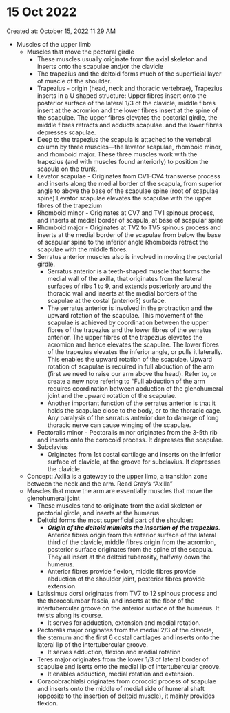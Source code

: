# 15 Oct 2022

Created at: October 15, 2022 11:29 AM

- Muscles of the upper limb
    - Muscles that move the pectoral girdle
        - These muscles usually originate from the axial skeleton and inserts onto the scapulae and/or the clavicle
        - The trapezius and the deltoid forms much of the superficial layer of muscle of the shoulder.
        - Trapezius - origin (head, neck and thoracic vertebrae), Trapezius inserts in a U shaped structure: Upper fibres insert onto the posterior surface of the lateral 1/3 of the clavicle, middle fibres insert at the acromion and the lower fibres insert at the spine of the scapulae. The upper fibres elevates the pectorial girdle, the middle fibres retracts and adducts scapulae. and the lower fibres depresses scapulae.
        - Deep to the trapezius the scapula is attached to the vertebral column by three muscles—the levator scapulae, rhomboid minor, and rhomboid major. These three muscles work with the trapezius (and with muscles found anteriorly) to position the scapula on the trunk.
        - Levator scapulae - Originates from CV1-CV4 transverse process and inserts along the medial border of the scapula, from superior angle to above the base of the scapulae spine (root of scapulae spine) Levator scapulae elevates the scapulae with the upper fibres of the trapezium
        - Rhomboid minor - Originates at CV7 and TV1 spinous process, and inserts at medial border of scapula, at base of scapular spine
        - Rhomboid major - Originates at TV2 to TV5 spinous process and inserts at the medial border of the scapulae from below the base of scapular spine to the inferior angle Rhomboids retract the scapulae with the middle fibres.
        - Serratus anterior muscles also is involved in moving the pectorial girdle.
            - Serratus anterior is a teeth-shaped muscle that forms the medial wall of the axilla, that originates from the lateral surfaces of ribs 1 to 9, and extends posteriorly around the thoracic wall and inserts at the medial borders of the scapulae at the costal (anterior?) surface.
            - The serratus anterior is involved in the protraction and the upward rotation of the scapulae. This movement of the scapulae is achieved by coordination between the upper fibres of the trapezius and the lower fibres of the serratus anterior. The upper fibres of the trapezius elevates the acromion and hence elevates the scapulae. The lower fibres of the trapezius elevates the inferior angle, or pulls it laterally. This enables the upward rotation of the scapulae. Upward rotation of scapulae is required in full abduction of the arm (first we need to raise our arm above the head). Refer to, or create a new note refering to “Full abduction of the arm requires coordination between abduction of the glenohumeral joint and the upward rotation of the scapulae.
            - Another important function of the serratus anterior is that it holds the scapulae close to the body, or to the thoracic cage. Any paralysis of the serratus anterior due to damage of long thoracic nerve can cause winging of the scapulae.
        - Pectoralis minor - Pectoralis minor originates from the 3-5th rib and inserts onto the corocoid process. It depresses the scapulae.
        - Subclavius
            - Originates from 1st costal cartilage and inserts on the inferior surface of clavicle, at the groove for subclavius. It depresses the clavicle.
    - Concept: Axilla is a gateway to the upper limb, a transition zone between the neck and the arm. Read Gray’s “Axilla”
    - Muscles that move the arm are essentially muscles that move the glenohumeral joint
        - These muscles tend to originate from the axial skeleton or pectorial girdle, and inserts at the humerus
        - Deltoid forms the most superficial part of the shoulder:
            - *********************Origin of the deltoid mimicks the insertion of the trapezius*********************. Anterior fibres origin from the anterior surface of the lateral third of the clavicle, middle fibres origin from the acromion, posterior surface originates from the spine of the scapula. They all insert at the deltoid tuberosity, halfway down the humerus.
            - Anterior fibres provide flexion, middle fibres provide abduction of the shoulder joint, posterior fibres provide extension.
        - Latissimus dorsi originates from TV7 to 12 spinous process and the thorocolumbar fascia, and inserts at the floor of the intertubercular groove on the anterior surface of the humerus. It twists along its course.
            - It serves for adduction, extension and medial rotation.
        - Pectoralis major originates from the medial 2/3 of the clavicle, the sternum and the first 6 costal cartilages and inserts onto the lateral lip of the intertubercular groove.
            - It serves adduction, flexion and medial rotation
        - Teres major originates from the lower 1/3 of lateral border of scapulae and iserts onto the medial lip of intertubercular groove.
            - It enables adduction, medial rotation and extension.
        - Coracobrachialsi originates from corocoid process of scapulae and inserts onto the middle of medial side of humeral shaft (opposite to the insertion of deltoid muscle), it mainly provides flexion.